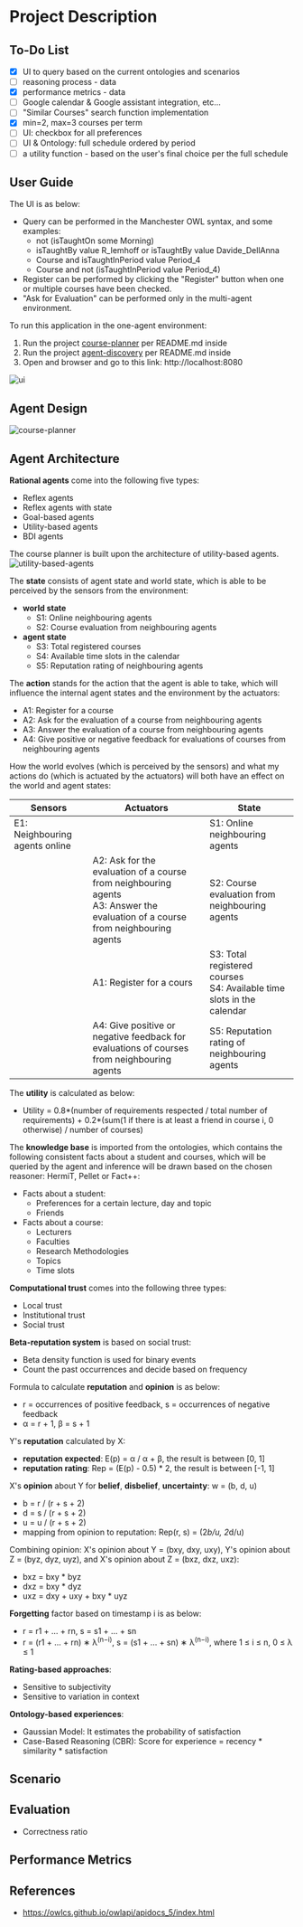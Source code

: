 # Project Description

## To-Do List
- [x] UI to query based on the current ontologies and scenarios
- [ ] reasoning process - data
- [x] performance metrics - data
- [ ] Google calendar & Google assistant integration, etc...
- [ ] "Similar Courses" search function implementation
- [x] min=2, max=3 courses per term
- [ ] UI: checkbox for all preferences
- [ ] UI & Ontology: full schedule ordered by period
- [ ] a utility function - based on the user's final choice per the full schedule

## User Guide

The UI is as below:
* Query can be performed in the Manchester OWL syntax, and some examples:
	* not (isTaughtOn some Morning)
	* isTaughtBy value R_Iemhoff or isTaughtBy value Davide_DellAnna
	* Course and isTaughtInPeriod value Period_4
	* Course and not (isTaughtInPeriod value Period_4)
* Register can be performed by clicking the "Register" button when one or multiple courses have been checked.
* "Ask for Evaluation" can be performed only in the multi-agent environment.

To run this application in the one-agent environment:
1. Run the project [course-planner](./course-planner) per README.md inside
2. Run the project [agent-discovery](./agent-discovery) per README.md inside
3. Open and browser and go to this link: http://localhost:8080

![ui](./pix/ui.png)

## Agent Design

![course-planner](./pix/course-planner.png)

## Agent Architecture

**Rational agents** come into the following five types:
* Reflex agents
* Reflex agents with state
* Goal-based agents
* Utility-based agents
* BDI agents

The course planner is built upon the architecture of utility-based agents.
![utility-based-agents](./pix/utility-based-agents.png)

The **state** consists of agent state and world state, which is able to be perceived by the sensors from the environment:
* **world state**
	* S1: Online neighbouring agents
	* S2: Course evaluation from neighbouring agents
* **agent state**
	* S3: Total registered courses
	* S4: Available time slots in the calendar
	* S5: Reputation rating of neighbouring agents

The **action** stands for the action that the agent is able to take, which will influence the internal agent states and the environment by the actuators:
* A1: Register for a course
* A2: Ask for the evaluation of a course from neighbouring agents
* A3: Answer the evaluation of a course from neighbouring agents
* A4: Give positive or negative feedback for evaluations of courses from neighbouring agents

How the world evolves (which is perceived by the sensors) and what my actions do (which is actuated by the actuators) will both have an effect on the world and agent states:

| Sensors                        | Actuators                                                                                                                       | State                                                                  |
|--------------------------------|---------------------------------------------------------------------------------------------------------------------------------|------------------------------------------------------------------------|
| E1: Neighbouring agents online |                                                                                                                                 | S1: Online neighbouring agents                                         |
|                                | A2: Ask for the evaluation of a course from neighbouring agents <br> A3: Answer the evaluation of a course from neighbouring agents | S2: Course evaluation from neighbouring agents                         |
|                                | A1: Register for a cours                                                                                                        | S3: Total registered courses <br> S4: Available time slots in the calendar |
|                                | A4: Give positive or negative feedback for evaluations of courses from neighbouring agents                                      | S5: Reputation rating of neighbouring agents                           |

The **utility** is calculated as below:
* Utility =  0.8*(number of requirements respected / total number of requirements) + 0.2*(sum(1 if there is at least a friend in course i, 0 otherwise)  / number of courses)

The **knowledge base** is imported from the ontologies, which contains the following consistent facts about a student and courses, which will be queried by the agent and inference will be drawn based on the chosen reasoner: HermiT, Pellet or Fact++:
* Facts about a student:
	* Preferences for a certain lecture, day and topic
	* Friends
* Facts about a course:
	* Lecturers
	* Faculties
	* Research Methodologies
	* Topics
	* Time slots

**Computational trust** comes into the following three types:
* Local trust
* Institutional trust
* Social trust

**Beta-reputation system** is based on social trust: 
* Beta density function is used for binary events
* Count the past occurrences and decide based on frequency

Formula to calculate **reputation** and **opinion** is as below:
* r = occurrences of positive feedback, s = occurrences of negative feedback
* α = r + 1, β = s + 1

Y's **reputation** calculated by X:
* **reputation expected**: E(p) = α / α + β, the result is between [0, 1]
* **reputation rating**: Rep = (E(p) - 0.5) * 2, the result is between [-1, 1]

X's **opinion** about Y for **belief**, **disbelief**, **uncertainty**: w = (b, d, u)
* b = r / (r + s + 2)
* d = s / (r + s + 2)
* u = u / (r + s + 2)
* mapping from opinion to reputation: Rep(r, s) = (2*b/u, 2*d/u)

Combining opinion: X's opinion about Y = (bxy, dxy, uxy), Y's opinion about Z = (byz, dyz, uyz), and X's opinion about Z = (bxz, dxz, uxz):
* bxz = bxy * byz
* dxz = bxy * dyz
* uxz = dxy + uxy + bxy * uyz

**Forgetting** factor based on timestamp i is as below:
* r = r1 + ... + rn, s = s1 + ... + sn
* r = (r1 + ... + rn) ∗ λ<sup>(n−i)</sup>, s = (s1 + ... + sn) ∗ λ<sup>(n−i)</sup>, where 1 ≤ i ≤ n, 0 ≤ λ ≤ 1

**Rating-based approaches**:
* Sensitive to subjectivity
* Sensitive to variation in context 

**Ontology-based experiences**:
* Gaussian Model: It estimates the probability of satisfaction
* Case-Based Reasoning (CBR): Score for experience = recency * similarity * satisfaction

## Scenario

## Evaluation

* Correctness ratio

## Performance Metrics

## References

* https://owlcs.github.io/owlapi/apidocs_5/index.html
